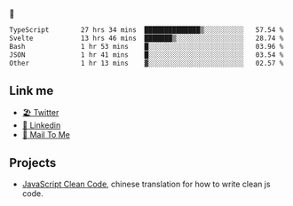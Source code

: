🤔


<!--START_SECTION:waka-->

```txt
TypeScript        27 hrs 34 mins  ██████████████▒░░░░░░░░░░   57.54 %
Svelte            13 hrs 46 mins  ███████▒░░░░░░░░░░░░░░░░░   28.74 %
Bash              1 hr 53 mins    █░░░░░░░░░░░░░░░░░░░░░░░░   03.96 %
JSON              1 hr 41 mins    █░░░░░░░░░░░░░░░░░░░░░░░░   03.54 %
Other             1 hr 13 mins    ▓░░░░░░░░░░░░░░░░░░░░░░░░   02.57 %
```

<!--END_SECTION:waka-->

## Link me

- [🏖️ Twitter](https://twitter.com/yuetong3yu)
- [🧳 Linkedin](https://www.linkedin.com/in/yuetong3yu)
- [📧 Mail To Me](mailto:yuetong3yu@gmail.com)


## Projects 

- [JavaScript Clean Code](https://js-clean-code-cn.vercel.app/), chinese translation for how to write clean js code.
